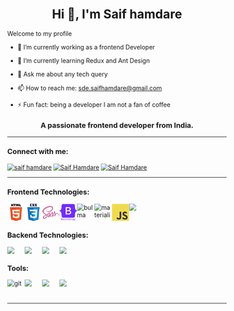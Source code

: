 <h1 align="center">Hi 👋, I'm Saif hamdare</h1>
Welcome to my profile

- 🔭 I’m currently working as a frontend Developer
- 🌱 I’m currently learning Redux and Ant Design
- 💬 Ask me about any tech query
- 📫 How to reach me: sde.saifhamdare@gmail.com

- ⚡ Fun fact: being a developer I am not a fan of coffee


<h3 align="center">A passionate frontend developer from India.</h3>



<hr>

<h3 align="left">Connect with me:</h3>
<p align="left">
<a href="https://www.linkedin.com/in/saif-hamdare-245304136/" target="blank"><img align="center"  src="https://cdn.jsdelivr.net/npm/simple-icons@3.0.1/icons/linkedin.svg" alt="saif hamdare" height="30" width="40"  /></a>
<a href="https://www.facebook.com/saif.hamdare.7" target="blank"><img align="center" src="https://cdn.jsdelivr.net/npm/simple-icons@3.0.1/icons/facebook.svg" alt="Saif Hamdare" height="30" width="40" /></a>
<a href="https://www.instagram.com/_saiff___/" target="blank"><img align="center" src="https://cdn.jsdelivr.net/npm/simple-icons@3.0.1/icons/instagram.svg" alt="Saif Hamdare" height="30" width="40" /></a>

</p><hr>

<p align="left"> 
<h3>Frontend Technologies:</h3>
<div style='display: flex'>
<img src="https://raw.githubusercontent.com/devicons/devicon/master/icons/html5/html5-original-wordmark.svg" alt="html5" width="40" height="40"/>
<img src="https://raw.githubusercontent.com/devicons/devicon/master/icons/css3/css3-original-wordmark.svg" alt="css3" width="40" height="40"/>
<img src="https://raw.githubusercontent.com/devicons/devicon/master/icons/sass/sass-original.svg" alt="sass" width="40" height="40"/> 
<img src="https://raw.githubusercontent.com/devicons/devicon/master/icons/bootstrap/bootstrap-plain-wordmark.svg" alt="bootstrap" width="40" height="40"/>
<img src="https://raw.githubusercontent.com/gilbarbara/logos/804dc257b59e144eaca5bc6ffd16949752c6f789/logos/bulma.svg" alt="bulma" width="40" height="40"/>
<img src="https://raw.githubusercontent.com/prplx/svg-logos/5585531d45d294869c4eaab4d7cf2e9c167710a9/svg/materialize.svg" alt="materialize" width="40" height="40"/> 
<img src="https://raw.githubusercontent.com/devicons/devicon/master/icons/javascript/javascript-original.svg" alt="javascript" width="40" height="40"/>
<img src = https://cdn.jsdelivr.net/gh/devicons/devicon/icons/react/react-original.svg width="40">

</div>


<h3>Backend Technologies:</h3>
<div style='display: flex'>
<img src="https://cdn.jsdelivr.net/gh/devicons/devicon/icons/nodejs/nodejs-plain.svg" width="40" />
<img src="https://cdn.jsdelivr.net/gh/devicons/devicon/icons/express/express-original-wordmark.svg" width="40" />
<img src="https://cdn.jsdelivr.net/gh/devicons/devicon/icons/mongodb/mongodb-original-wordmark.svg" width="40" />
<img src="https://cdn.jsdelivr.net/gh/devicons/devicon/icons/firebase/firebase-plain.svg" width="40"/>
</div> 

<h3>Tools:</h3>
<div style='display: flex'>
<img src="https://www.vectorlogo.zone/logos/git-scm/git-scm-icon.svg" alt="git" width="40" height="40"/>   
<img src="https://cdn.jsdelivr.net/gh/devicons/devicon/icons/github/github-original-wordmark.svg" width="40" />
<img src="https://cdn.jsdelivr.net/gh/devicons/devicon/icons/npm/npm-original-wordmark.svg" width="40" />
<!-- <img src="https://cdn.jsdelivr.net/gh/devicons/devicon/icons/heroku/heroku-plain-wordmark.svg" width="40" /> -->
<img src="https://www.netlify.com/v3/img/components/full-logo-dark.png" width="100" style='padding-bottom: .7rem' />
</div>
</p> 

<hr />
